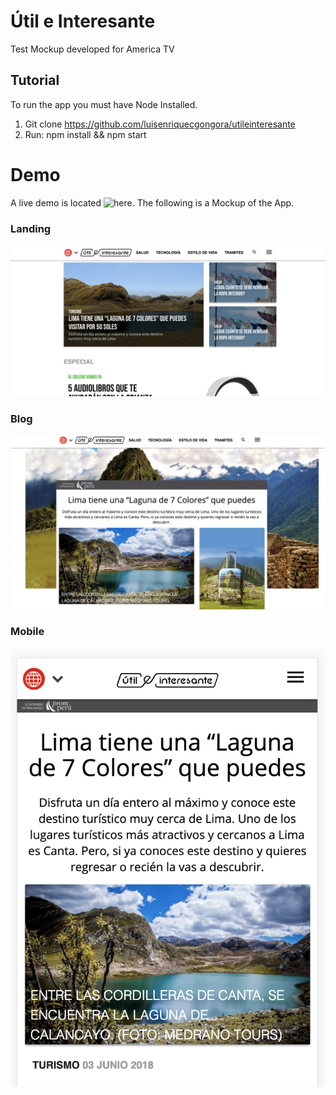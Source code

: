 # Útil e Interesante
Test Mockup developed for America TV

## Tutorial
To run the app you must have Node Installed.

1. Git clone https://github.com/luisenriquecgongora/utileinteresante
2. Run: npm install && npm start

# Demo
A live demo is located ![here](https://americauei.oracliom.com/). The following is a Mockup of the App.
### Landing
![Preview of Util e Interesante 1](./public/media/uei1.png)
### Blog
![Preview of Util e Interesante 2](./public/media/uei2.png)
### Mobile
![Preview of Util e Interesante 2](./public/media/uei3.png)
